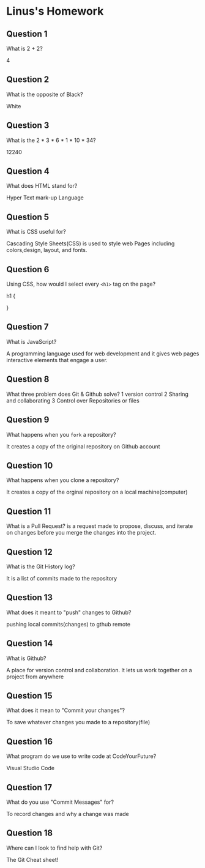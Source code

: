 # Linus's Homework

## Question 1

What is 2 + 2?

4

## Question 2

What is the opposite of Black?

White

## Question 3

What is the  2 * 3 * 6 * 1 * 10 * 34?

12240

## Question 4 

What does HTML stand for?

Hyper Text mark-up Language 

## Question 5

What is CSS useful for?

Cascading Style Sheets(CSS) is used to style web Pages including colors,design, layout, and fonts.

## Question 6

Using CSS, how would I select every `<h1>` tag on the page?

h1 {

}

## Question 7

What is JavaScript?

A programming language used for web development and it  gives web pages interactive elements that engage a user.

## Question 8

What three problem does Git & Github solve?
1 version control 
2 Sharing and collaborating 
3 Control over Repositories or files 

## Question 9

What happens when you `fork` a repository?

It creates a copy of the original repository on Github account 

## Question 10 

What happens when you clone a repository?

It creates a copy of the orginal repository on a local machine(computer)

## Question 11

What is a Pull Request?
is a request made to  propose, discuss, and iterate on changes before you merge the changes into the project.

## Question 12

What is the Git History log?

It is a list of commits made to the repository 

## Question 13

What does it meant to "push" changes to Github?

pushing local commits(changes) to gthub remote 

## Question 14

What is Github?

A place for version control and collaboration. It lets us work together on a project from anywhere 

## Question 15

What does it mean to "Commit your changes"?

To save whatever changes you made to a repository(file) 

## Question 16

What program do we use to write code at CodeYourFuture?

Visual Studio Code 

## Question 17

What do you use "Commit Messages" for?

To record changes and why a change was made 

## Question 18

Where can I look to find help with Git?

The Git Cheat sheet!
